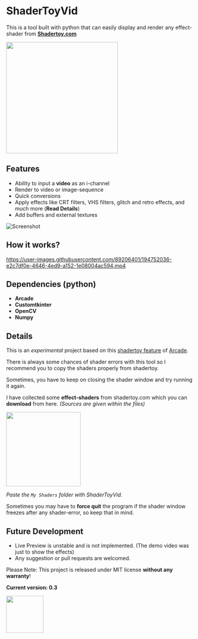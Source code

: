 # ShaderToyVid
This is a tool built with python that can easily display and render any effect-shader from [**Shadertoy.com**](https://www.shadertoy.com/)

[<img src="https://img.shields.io/badge/DOWNLOAD-ShaderToyVid-informational?&color=orange&logo=Python&logoColor=yellow&style=for-the-badge"  width="300">](https://github.com/Akascape/ShaderToyVid/archive/refs/heads/main.zip)

## Features
- Ability to input a **video** as an i-channel
- Render to video or image-sequence
- Quick conversions
- Apply effects like CRT filters, VHS filters, glitch and retro effects, and much more (**Read Details**)
- Add buffers and external textures

![Screenshot](https://github.com/Akascape/ShaderToyVid/assets/89206401/5cd14fb5-17bc-4566-b87e-b80cf7bfe6f6)

## How it works?

https://user-images.githubusercontent.com/89206401/194752036-e2c7df0e-4646-4ed9-a152-1e08004ac594.mp4

## Dependencies (python)
- **Arcade**
- **Customtkinter**
- **OpenCV**
- **Numpy**

## Details

This is an *experimental* project based on this [shadertoy feature](https://github.com/pythonarcade/arcade/blob/development/arcade/experimental/shadertoy.py) of [Arcade](https://github.com/pythonarcade/arcade). 

There is always some chances of shader errors with this tool so I recommend you to copy the shaders properly from shadertoy. 

Sometimes, you have to keep on closing the shader window and try running it again.

I have collected some **effect-shaders** from shadertoy.com which you can **download** from here. *(Sources are given within the files)*

[<img src="https://img.shields.io/badge/DOWNLOAD-SHADERS-informational?&color=green&style=for-the-badge" width="200">](https://github.com/Akascape/ShaderToyVid/files/9746351/Shaders.zip)

*Paste the `My Shaders` folder with ShaderToyVid.*

Sometimes you may have to **force quit** the program if the shader window freezes after any shader-error, so keep that in mind.

## Future Development
- Live Preview is unstable and is not implemented. (The demo video was just to show the effects)
- Any suggestion or pull requests are welcomed. 

Please Note: This project is released under MIT license **without any warranty**!

**Current version: 0.3**

[<img src="https://img.shields.io/badge/LICENSE-MIT-informational?&color=yellow&style=for-the-badge" width="100">](https://github.com/Akascape/ShaderToyVid/blob/main/LICENSE)
